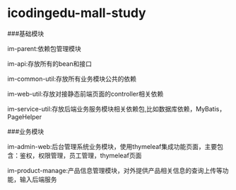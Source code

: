 # icodingedu-mall-study

###基础模块

im-parent:依赖包管理模块

im-api:存放所有的bean和接口

im-common-util:存放所有业务模块公共的依赖

im-web-util:存放对接静态前端页面的controller相关依赖

im-service-util:存放后端业务服务模块相关依赖包,比如数据库依赖，MyBatis，PageHelper

###业务模块

im-admin-web:后台管理系统业务模块，使用thymeleaf集成功能页面，主要包含：鉴权，权限管理，员工管理，thymeleaf页面

im-product-manage:产品信息管理模块，对外提供产品相关信息的查询上传等功能，输入后端服务
